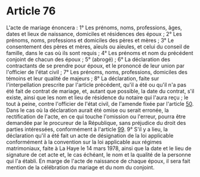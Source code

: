 # Article 76

L'acte de mariage énoncera : 1° Les prénoms, noms, professions, âges, dates et lieux de naissance, domiciles et résidences des époux ; 2° Les prénoms, noms, professions et domiciles des pères et mères ; 3° Le consentement des pères et mères, aïeuls ou aïeules, et celui du conseil de famille, dans le cas où ils sont requis ; 4° Les prénoms et nom du précédent conjoint de chacun des époux ; 5° (abrogé) ; 6° La déclaration des contractants de se prendre pour époux, et le prononcé de leur union par l'officier de l'état civil ; 7° Les prénoms, noms, professions, domiciles des témoins et leur qualité de majeurs ; 8° La déclaration, faite sur l'interpellation prescrite par l'article précédent, qu'il a été ou qu'il n'a pas été fait de contrat de mariage, et, autant que possible, la date du contrat, s'il existe, ainsi que les nom et lieu de résidence du notaire qui l'aura reçu ; le tout à peine, contre l'officier de l'état civil, de l'amende fixée par l'article <a href='/code-civil/livre-ier-des-personnes/titre-ii-des-actes-de-letat-civil/chapitre-ier-dispositions-generales/50.md' title='Code civil - art. 50 (V)'>50</a>. Dans le cas où la déclaration aurait été omise ou serait erronée, la rectification de l'acte, en ce qui touche l'omission ou l'erreur, pourra être demandée par le procureur de la République, sans préjudice du droit des parties intéressées, conformément à l'article <a href='/code-civil/livre-ier-des-personnes/titre-ii-des-actes-de-letat-civil/chapitre-vii-de-la-rectification-des-actes-detat-civil/99.md' title='Code civil - art. 99 (V)'>99</a>. 9° S'il y a lieu, la déclaration qu'il a été fait un acte de désignation de la loi applicable conformément à la convention sur la loi applicable aux régimes matrimoniaux, faite à La Haye le 14 mars 1978, ainsi que la date et le lieu de signature de cet acte et, le cas échéant, le nom et la qualité de la personne qui l'a établi. En marge de l'acte de naissance de chaque époux, il sera fait mention de la célébration du mariage et du nom du conjoint.
